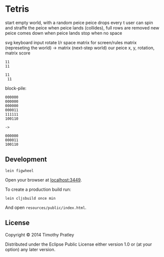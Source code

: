 # Tetris

start empty world, with a random peice
peice drops every t
user can spin and straffe the peice
when peice lands (collides), full rows are removed
new peice comes down when peice lands
stop when no space

svg
keyboard input rotate l/r space
matrix for screen/rules
matrix (represeting the world)
-> matrix (next-step world)
our peice
x, y, rotation, matrix
score

    11
    11

    11
     11

block-pile:

    000000
    000000
    000000
    000011
    111111
    100110

    ->

    000000
    000011
    100110


## Development

    lein figwheel

Open your browser at [localhost:3449](http://localhost:3449/).

To create a production build run:

    lein cljsbuild once min

And open `resources/public/index.html`.


## License

Copyright © 2014 Timothy Pratley

Distributed under the Eclipse Public License either version 1.0 or (at your option) any later version.
